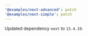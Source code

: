 ```yaml
---
'@examples/next-advanced': patch
'@examples/next-simple': patch
---
```


Updated dependency `next` to `13.4.19`.
